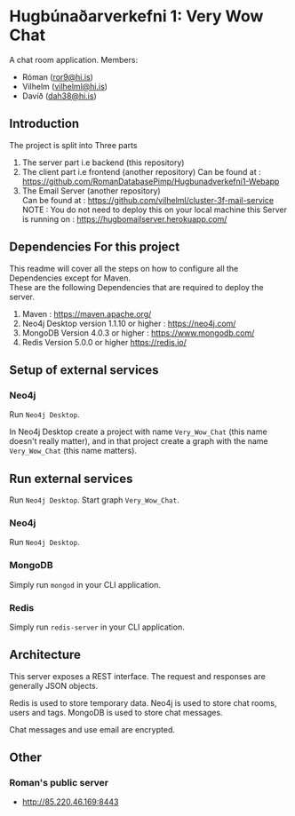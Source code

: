 # Hugbúnaðarverkefni 1: Very Wow Chat

A chat room application.
Members: 
* Róman (ror9@hi.is)
* Vilhelm (vilhelml@hi.is)
* Davíð (dah38@hi.is)

## Introduction
The project is split into Three parts 
1. The server part i.e backend (this repository)
2. The client part i.e frontend (another repository)
   Can be found at : https://github.com/RomanDatabasePimp/Hugbunadverkefni1-Webapp
3. The Email Server (another repository)<br>
   Can be found at : https://github.com/vilhelml/cluster-3f-mail-service <br>
   NOTE : You do not need to deploy this on your local machine this Server is running on : https://hugbomailserver.herokuapp.com/

## Dependencies For this project
This readme will cover all the steps on how to configure all the Dependencies except for Maven.<br>
These are the following Dependencies that are required to deploy the server.
1. Maven : https://maven.apache.org/
2. Neo4j Desktop version 1.1.10 or higher : https://neo4j.com/   
3. MongoDB Version 4.0.3 or higher : https://www.mongodb.com/
4. Redis Version 5.0.0 or higher https://redis.io/
  
## Setup of external services

### Neo4j

Run `Neo4j Desktop`.

In Neo4j Desktop create a project with name `Very_Wow_Chat` (this name doesn't really matter), and in that project create a graph with the name `Very_Wow_Chat`  (this name matters).

## Run external services

Run `Neo4j Desktop`.  Start graph `Very_Wow_Chat`.

### Neo4j

Run `Neo4j Desktop`.

### MongoDB

Simply run `mongod` in your CLI application.

### Redis

Simply run `redis-server` in your CLI application.

## Architecture

This server exposes a REST interface.  The request and responses are generally JSON objects.

Redis is used to store temporary data.  Neo4j is used to store chat rooms, users and tags.  MongoDB is used to store chat messages.

Chat messages and use email are encrypted.

## Other

### Roman's public server

* <http://85.220.46.169:8443>
